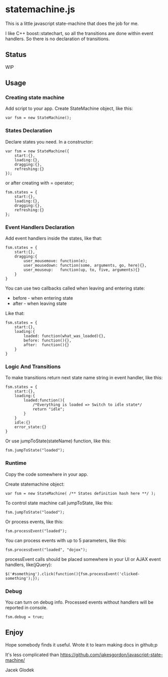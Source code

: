 statemachine.js
=============

This is a little javascript state-machine that does the job for me.

I like C++ boost::statechart, so all the transitions are done within event handlers. So there is no declaration of transitions. 

Status
-------
WIP

Usage
-------

### Creating state machine
Add script to your app. Create StateMachine object, like this:

	var fsm = new StateMachine();

### States Declaration

Declare states you need. In a constructor:	

	var fsm = new StateMachine({
		start:{},
		loading:{},
		dragging:{},
		refreshing:{}
	});

or after creating with = operator;

	fsm.states = {
		start:{},
		loading:{},
		dragging:{},
		refreshing:{}
	};

### Event Handlers Declaration

Add event handlers inside the states, like that:
	
	fsm.states = {
		start:{},
		dragging:{
			user_mousemove:	function(e);
			user_mousedown:	function(some, arguments, go, here){},
			user_mouseup:	function(up, to, five, arguments){}
		}
	}

You can use two callbacks called when leaving and entering state:

* before - when entering state
* after - when leaving state 

Like that:
	
	fsm.states = {
		start:{},
		loading:{
			loaded:	function(what_was_loaded){},
			before:	function(){},
			after:	function(){}
		}
	}
	
### Logic And Transitions

To make transitions return next state name string in event handler, like this:

	fsm.states = {
		start:{},
		loading:{
			loaded:function(){
				/*Everything is loaded => Switch to idle state*/
				return "idle";
			}
		}
		idle:{}
		error_state:{}
	}

Or use jumpToState(stateName) function, like this:

	fsm.jumpToState("loaded");

### Runtime

Copy the code somewhere in your app.

Create statemachine object: 
	
	var fsm = new StateMachine( /** States definition hash here **/ );

To control state machine call jumpToState, like this:

	fsm.jumpToState("loaded");

Or process events, like this:

	fsm.processEvent("loaded");

You can process events with up to 5 parameters, like this:

	fsm.processEvent("loaded", "dojox");

processEvent calls should be placed somewhere in your UI or AJAX event handlers, like(jQuery):

	$('#something').click(function(){fsm.processEvent('clicked-something');}); 


### Debug

You can turn on debug info. Processed events without handlers will be reported in console.

	fsm.debug = true;
	
Enjoy
-------
Hope somebody finds it useful. Wrote it to learn making docs in github;p

It's less complicated than https://github.com/jakesgordon/javascript-state-machine/

Jacek Glodek